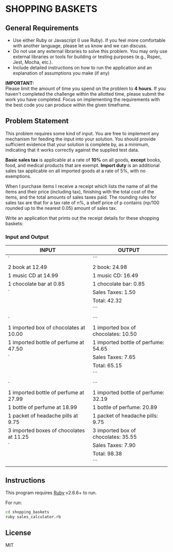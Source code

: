 # SHOPPING BASKETS

## General Requirements
- Use either Ruby or Javascript (I use Ruby). If you feel more comfortable with another language, please let us know and we can discuss. 
- Do not use any external libraries to solve this problem. You may only use external libraries or tools for building or testing purposes (e.g., Rspec, Jest, Mocha, etc.).
- Include detailed instructions on how to run the application and an explanation of assumptions you make (if any)


**IMPORTANT:**  
Please limit the amount of time you spend on the problem to **4 hours**. If you haven't completed the challenge within the allotted time, please submit the work you have completed. Focus on implementing the requirements with the best code you can produce within the given timeframe.


## Problem Statement 

This problem requires some kind of input. You are free to implement any mechanism for feeding the input into your solution. You should provide sufficient evidence that your solution is complete by, as a minimum, indicating that it works correctly against the supplied test data.

**Basic sales tax** is applicable at a rate of **10%** on all goods, **except** books, food, and medical products that are exempt. **Import duty** is an additional sales tax applicable on all imported goods at a rate of 5%, with no exemptions.

When I purchase items I receive a receipt which lists the name of all the items and their price (including tax), finishing with the total cost of the items, and the total amounts of sales taxes paid. The rounding rules for sales tax are that for a tax rate of n%, a shelf price of p contains (np/100 rounded up to the nearest 0.05) amount of sales tax.


Write an application that prints out the receipt details for these shopping baskets:

### Input and Output

|INPUT                            			|OUTPUT    					                    |
|---------------------------------------|---------------------------------------|
|`																			|```																		|
|2 book at 12.49												|2 book: 24.98													|
|1 music CD at 14.99										|1 music CD: 16.49											|
|1 chocolate bar at 0.85								|1 chocolate bar: 0.85									|
|`	            												|Sales Taxes: 1.50											|
|																				|Total: 42.32														|
|																				|```																		|
|																				|																				|
|`																			|```																		|
|1 imported box of chocolates at 10.00  |1 imported box of chocolates: 10.50		|
|1 imported bottle of perfume at 47.50  |1 imported bottle of perfume: 54.65		|
|`																			|Sales Taxes: 7.65											|
|																				|Total: 65.15														|
|																				|```																		|
|																				|																				|
|`																			|```																		|
|1 imported bottle of perfume at 27.99	|1 imported bottle of perfume: 32.19		|
|1 bottle of perfume at 18.99						|1 bottle of perfume: 20.89							|
|1 packet of headache pills at 9.75			|1 packet of headache pills: 9.75				|
|3 imported boxes of chocolates at 11.25|3 imported box of chocolates: 35.55		|
|`																			|Sales Taxes: 7.90											|
|																				|Total: 98.38														|
|																				|```																		|


## Instructions

This program requires [Ruby](https://www.ruby-lang.org/en/) v2.6.6+ to run.

For run:

```sh
cd shopping_baskets
ruby sales_calculator.rb
```

## License

MIT